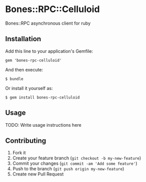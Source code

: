 # Bones::RPC::Celluloid

Bones::RPC asynchronous client for ruby

## Installation

Add this line to your application's Gemfile:

    gem 'bones-rpc-celluloid'

And then execute:

    $ bundle

Or install it yourself as:

    $ gem install bones-rpc-celluloid

## Usage

TODO: Write usage instructions here

## Contributing

1. Fork it
2. Create your feature branch (`git checkout -b my-new-feature`)
3. Commit your changes (`git commit -am 'Add some feature'`)
4. Push to the branch (`git push origin my-new-feature`)
5. Create new Pull Request

